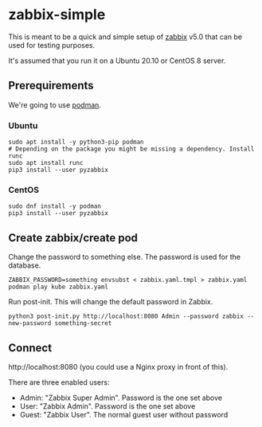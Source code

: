 # zabbix-simple

This is meant to be a quick and simple setup of [zabbix](https://zabbix.com) v5.0 that can be used for testing purposes.

It's assumed that you run it on a Ubuntu 20.10 or CentOS 8 server.

## Prerequirements

We're going to use [podman](https://podman.io/getting-started/).

### Ubuntu

```
sudo apt install -y python3-pip podman
# Depending on the package you might be missing a dependency. Install runc
sudo apt install runc
pip3 install --user pyzabbix
```

### CentOS
```
sudo dnf install -y podman
pip3 install --user pyzabbix
```

## Create zabbix/create pod

Change the password to something else. The password is used for the database.

```
ZABBIX_PASSWORD=something envsubst < zabbix.yaml.tmpl > zabbix.yaml
podman play kube zabbix.yaml
```

Run post-init. This will change the default password in Zabbix.

```
python3 post-init.py http://localhost:8080 Admin --password zabbix --new-password something-secret
```

## Connect

http://localhost:8080 (you could use a Nginx proxy in front of this).

There are three enabled users:

* Admin: "Zabbix Super Admin". Password is the one set above
* User: "Zabbix Admin". Password is the one set above
* Guest: "Zabbix User". The normal guest user without password


